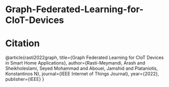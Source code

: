 # Graph-Federated-Learning-for-CIoT-Devices

# Citation

@article{rasti2022graph,
  title={Graph Federated Learning for CIoT Devices in Smart Home Applications},
  author={Rasti-Meymandi, Arash and Sheikholeslami, Seyed Mohammad and Abouei, Jamshid and Plataniotis, Konstantinos N},
  journal={IEEE Internet of Things Journal},
  year={2022},
  publisher={IEEE}
}
